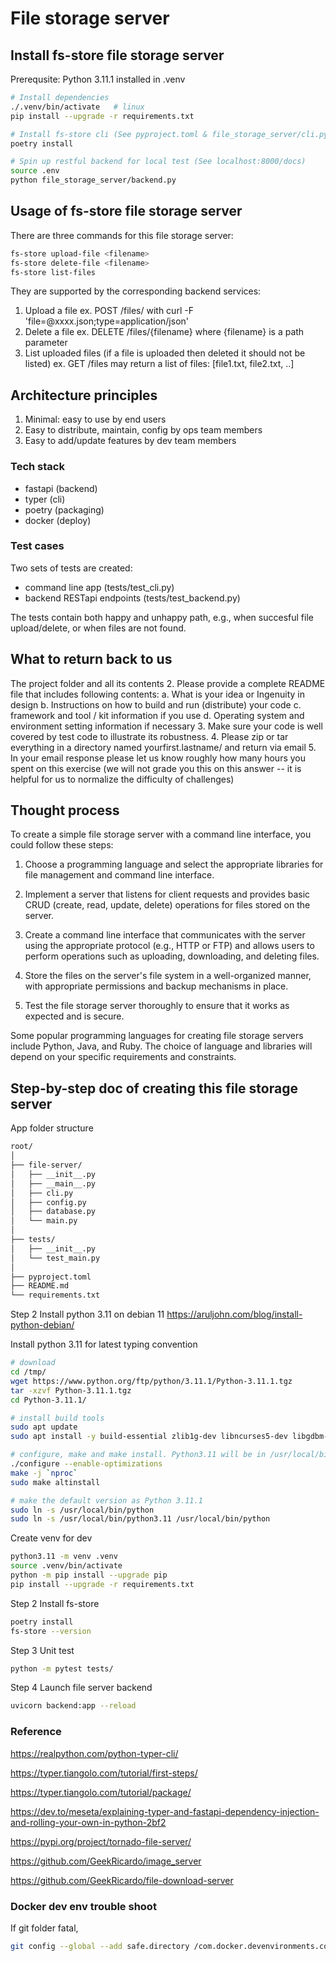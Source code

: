 # File storage server

## Install fs-store file storage server

Prerequsite: Python 3.11.1 installed in .venv

```bash
# Install dependencies
./.venv/bin/activate   # linux
pip install --upgrade -r requirements.txt

# Install fs-store cli (See pyproject.toml & file_storage_server/cli.py)
poetry install

# Spin up restful backend for local test (See localhost:8000/docs)
source .env
python file_storage_server/backend.py
```

## Usage of fs-store file storage server

There are three commands for this file storage server:

```bash
fs-store upload-file <filename>
fs-store delete-file <filename>
fs-store list-files
```

They are supported by the corresponding backend services:

1. Upload a file ex. POST /files/ with curl -F 'file=@xxxx.json;type=application/json'
2. Delete a file ex. DELETE /files/{filename} where {filename} is a path parameter
3. List uploaded files (if a file is uploaded then deleted it should not be listed) ex. GET /files may return a list of files: [file1.txt, file2.txt, ..]

## Architecture principles

1. Minimal: easy to use by end users
2. Easy to distribute, maintain, config by ops team members
3. Easy to add/update features by dev team members

### Tech stack

- fastapi (backend)
- typer (cli)
- poetry (packaging)
- docker (deploy)

### Test cases

Two sets of tests are created:

- command line app (tests/test_cli.py)
- backend RESTapi endpoints (tests/test_backend.py)

The tests contain both happy and unhappy path, e.g., when succesful file upload/delete, or when files are not found.

## What to return back to us

The project folder and all its contents
2. Please provide a complete README file that includes following contents:
a. What is your idea or Ingenuity in design
b. Instructions on how to build and run (distribute) your code
c. framework and tool / kit information if you use
d. Operating system and environment setting information if necessary
3. Make sure your code is well covered by test code to illustrate its robustness.
4. Please zip or tar everything in a directory named yourfirst.lastname/ and return
via email
5. In your email response please let us know roughly how many hours you spent on
this exercise (we will not grade you this on this answer -- it is helpful for us to
normalize the difficulty of challenges)

## Thought process

To create a simple file storage server with a command line interface, you could follow these steps:

1. Choose a programming language and select the appropriate libraries for file management and command line interface.

2. Implement a server that listens for client requests and provides basic CRUD (create, read, update, delete) operations for files stored on the server.

3. Create a command line interface that communicates with the server using the appropriate protocol (e.g., HTTP or FTP) and allows users to perform operations such as uploading, downloading, and deleting files.

4. Store the files on the server's file system in a well-organized manner, with appropriate permissions and backup mechanisms in place.

5. Test the file storage server thoroughly to ensure that it works as expected and is secure.

Some popular programming languages for creating file storage servers include Python, Java, and Ruby. The choice of language and libraries will depend on your specific requirements and constraints.

## Step-by-step doc of creating this file storage server

App folder structure

```md
root/
│
├── file-server/
│   ├── __init__.py
│   ├── __main__.py
│   ├── cli.py
│   ├── config.py
│   ├── database.py
│   └── main.py
│
├── tests/
│   ├── __init__.py
│   └── test_main.py
│
├── pyproject.toml
├── README.md
└── requirements.txt
```

Step 2 Install python 3.11 on debian 11
<https://aruljohn.com/blog/install-python-debian/>

Install python 3.11 for latest typing convention

```bash
# download
cd /tmp/
wget https://www.python.org/ftp/python/3.11.1/Python-3.11.1.tgz
tar -xzvf Python-3.11.1.tgz
cd Python-3.11.1/

# install build tools
sudo apt update
sudo apt install -y build-essential zlib1g-dev libncurses5-dev libgdbm-dev libnss3-dev libssl-dev libreadline-dev libffi-dev

# configure, make and make install. Python3.11 will be in /usr/local/bin/python3.11
./configure --enable-optimizations
make -j `nproc`
sudo make altinstall

# make the default version as Python 3.11.1 
sudo ln -s /usr/local/bin/python
sudo ln -s /usr/local/bin/python3.11 /usr/local/bin/python
```

Create venv for dev

```bash
python3.11 -m venv .venv
source .venv/bin/activate
python -m pip install --upgrade pip
pip install --upgrade -r requirements.txt
```

Step 2 Install fs-store

```bash
poetry install 
fs-store --version
```

Step 3 Unit test

```bash
python -m pytest tests/
```

Step 4 Launch file server backend

```bash
uvicorn backend:app --reload
```

### Reference

<https://realpython.com/python-typer-cli/>

<https://typer.tiangolo.com/tutorial/first-steps/>

<https://typer.tiangolo.com/tutorial/package/>

<https://dev.to/meseta/explaining-typer-and-fastapi-dependency-injection-and-rolling-your-own-in-python-2bf2>

<https://pypi.org/project/tornado-file-server/>

<https://github.com/GeekRicardo/image_server>

<https://github.com/GeekRicardo/file-download-server>

### Docker dev env trouble shoot

If git folder fatal,

```bash
git config --global --add safe.directory /com.docker.devenvironments.code
```
